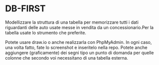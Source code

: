 # DB-FIRST

Modellizzare la struttura di una tabella per memorizzare tutti i dati riguardanti delle auto usate messe in vendita da un concessionario.Per la tabella usate lo strumento che preferite.

Potete usare draw.io o anche realizzarla con PhpMyAdmin.
In ogni caso, una volta fatto, fate lo screenshot e inseritelo nella repo.
Potete anche aggiungere (graficamente) dei segni tipo un punto di domanda per quelle colonne che secondo voi necessitano di una tabella esterna.